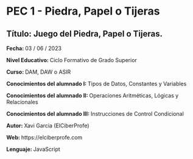 # PEC 1 - Piedra, Papel o Tijeras
## Título: Juego del Piedra, Papel o Tijeras.
<p><strong> Fecha: </strong> 03 / 06 / 2023 </p>
<p><strong> Nivel Educativo: </strong> Ciclo Formativo de Grado Superior </p>
<p><strong> Curso: </strong> DAM, DAW o ASIR </p>
<p><strong> Conocimientos del alumnado I: </strong> Tipos de Datos, Constantes y Variables </p>
<p><strong> Conocimientos del alumnado II: </strong> Operaciones Aritméticas, Lógicas y Relacionales </p>
<p><strong> Conocimientos del alumnado III: </strong> Instrucciones de Control Condicional </p>
<p><strong> Autor: </strong> Xavi Garcia (ElCiberProfe) </p>
<p><strong> Web: </strong> https://elciberprofe.com </p>
<p><strong> Lenguaje: </strong> JavaScript </p>
